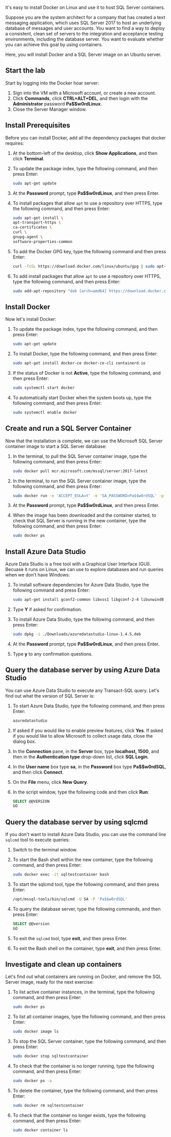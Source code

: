 It's easy to install Docker on Linux and use it to host SQL Server containers.

Suppose you are the system architect for a company that has created a text messaging application, which uses SQL Server 2017 to host an underlying database of messages and user accounts. You want to find a way to deploy a consistent, clean set of servers to the integration and acceptance testing environments, including the database server. You want to evaluate whether you can achieve this goal by using containers.

Here, you will install Docker and a SQL Server image on an Ubuntu server.

## Start the lab

Start by logging into the Docker hoar server:

<!--YAML added to connect to https://labondemand.com/AuthenticatedLaunch/51799?providerId=4 -->
1. Sign into the VM with a Microsoft account, or create a new account.
1. Click **Commands**, click **CTRL+ALT+DEL**, and then login with the **Administrator** password **Pa$$w0rdLinux**.
1. Close the Server Manager window.

## Install Prerequisites

Before you can install Docker, add all the dependency packages that docker requires:

1. At the bottom-left of the desktop, click **Show Applications**, and then click **Terminal**.
1. To update the package index, type the following command, and then press Enter:

    ```bash
    sudo apt-get update
    ```

1. At the **Password** prompt, type **Pa$$w0rdLinux**, and then press Enter.
1. To install packages that allow `apt` to use a repository over HTTPS, type the following command, and then press Enter:

    ```bash
    sudo apt-get install \
    apt-transport-https \
    ca-certificates \
    curl \
    gnupg-agent \
    software-properties-common
    ```

1.  To add the Docker GPG key, type the following command and then press Enter:
    
    ```bash
    curl -fsSL https://download.docker.com/linux/ubuntu/gpg | sudo apt-key add -
    ```

1. To add install packages that allow `apt` to use a repository over HTTPS, type the following command, and then press Enter:

    ```bash
    sudo add-apt-repository "deb [arch=amd64] https://download.docker.com/linux/ubuntu $(lsb_release -cs) stable"
    ```

## Install Docker

Now let's install Docker:

1. To update the package index, type the following command, and then press Enter:

    ```bash
    sudo apt-get update
    ```
    
1. To install Docker, type the following command, and then press Enter:

    ```bash
    sudo apt-get install docker-ce docker-ce-cli containerd.io
    ```

1. If the status of Docker is not **Active**, type the following command, and then press Enter:

    ```bash
    sudo systemctl start docker
    ```

1. To automatically start Docker when the system boots up, type the following command, and then press Enter:

    ```bash
    sudo systemctl enable docker
    ```

## Create and run a SQL Server Container

Now that the installation is complete, we can use the Microsoft SQL Server container image to start a SQL Server database:

1. In the terminal, to pull the SQL Server container image, type the following command, and then press Enter:

    ```bash
    sudo docker pull mcr.microsoft.com/mssql/server:2017-latest
    ```

1. In the terminal, to run the SQL Server container image, type the following command, and then press Enter:

    ```bash
    sudo docker run -e 'ACCEPT_EULA=Y' -e 'SA_PASSWORD=Pa$$w0rdSQL' -p 1500:1433 --name sqltestcontainer -d mcr.microsoft.com/mssql/server:2017-latest
    ```

1. At the **Password** prompt, type **Pa$$w0rdLinux**, and then press Enter.
1. When the image has been downloaded and the container started, to check that SQL Server is running in the new container, type the following command, and then press Enter:

    ```bash
    sudo docker ps
    ```

## Install Azure Data Studio

Azure Data Studio is a free tool with a Graphical User Interface (GUI). Becuase it runs on Linux, we can use to explore databases and run queries when we don't have Windows:

1. To install software dependencies for Azure Data Studio, type the following command and press Enter:

    ```bash
    sudo apt-get install gconf2-common libxss1 libgconf-2-4 libunwind8
    ```

1. Type **Y** if asked for confirmation.
1. To install Azure Data Studio, type the following command, and then press Enter:

    ```bash
    sudo dpkg -i ./Downloads/azuredatastudio-linux-1.4.5.deb
    ```

1. At the **Password** prompt, type **Pa$$w0rdLinux**, and then press Enter.
1. Type **y** to any confirmation questions.

## Query the database server by using Azure Data Studio 

You can use Azure Data Studio to execute any Transact-SQL query. Let's find out what the version of SQL Server is:

1. To start Azure Data Studio, type the following command, and then press Enter:

    ```bash
    azuredatastudio
    ```

1. If asked if you would like to enable preview features, click **Yes**. If asked if you would like to allow Microsoft to collect usage data, close the dialog box. 
1. In the **Connection** pane, in the **Server** box, type **localhost, 1500**, and then in the **Authentication type** drop-down list, click **SQL Login**.
1. In the **User name** box type **sa**, in the **Password** box type **Pa$$w0rdSQL**, and then click **Connect**.
1. On the **File** menu, click **New Query**.
1. In the script window, type the following code and then click **Run**:

    ```sql
    SELECT @@VERSION
    GO
    ```

## Query the database server by using sqlcmd

If you don't want to install Azure Data Studio, you can use the command line `sqlcmd` tool to execute queries:

1. Switch to the terminal window.
1. To start the Bash shell within the new container, type the following command, and then press Enter:

    ```bash
    sudo docker exec -it sqltestcontainer bash
    ```

1. To start the sqlcmd tool, type the following command, and then press Enter:

    ```bash
    /opt/mssql-tools/bin/sqlcmd -U SA -P 'Pa$$w0rdSQL'
    ```

1. To query the database server, type the following commands, and then press Enter:

    ```sql
    SELECT @@version
    GO
    ```

1. To exit the `sqlcmd` tool, type **exit**, and then press Enter.
1. To exit the Bash shell on the container, type **exit**, and then press Enter.

## Investigate and clean up containers

Let's find out what containers are running on Docker, and remove the SQL Server image, ready for the next exercise:

1. To list active container instances, in the terminal, type the following command, and then press Enter:

    ```bash
    sudo docker ps
    ```

1. To list all container images, type the following command, and then press Enter:

    ```bash
    sudo docker image ls
    ```
1. To stop the SQL Server container, type the following command, and then press Enter:

    ```bash
    sudo docker stop sqltestcontainer
    ```

1. To check that the container is no longer running, type the following command, and then press Enter:

    ```bash
    sudo docker ps -a
    ```
1. To delete the container, type the following command, and then press Enter:

    ```bash
    sudo docker rm sqltestcontainer
    ```

1. To check that the container no longer exists, type the following command, and then press Enter:

    ```bash
    sudo docker container ls
    ```
